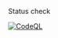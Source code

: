 Status check

[![CodeQL](https://github.com/infosyseqs/public/actions/workflows/codeql-analysis.yml/badge.svg?branch=main)](https://github.com/infosyseqs/public/actions/workflows/codeql-analysis.yml)
